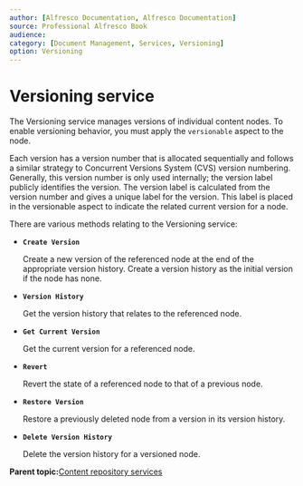 ```yaml
---
author: [Alfresco Documentation, Alfresco Documentation]
source: Professional Alfresco Book
audience: 
category: [Document Management, Services, Versioning]
option: Versioning
---
```


# Versioning service

The Versioning service manages versions of individual content nodes. To enable versioning behavior, you must apply the `versionable` aspect to the node.

Each version has a version number that is allocated sequentially and follows a similar strategy to Concurrent Versions System \(CVS\) version numbering. Generally, this version number is only used internally; the version label publicly identifies the version. The version label is calculated from the version number and gives a unique label for the version. This label is placed in the versionable aspect to indicate the related current version for a node.

There are various methods relating to the Versioning service:

-   **`Create Version`**

    Create a new version of the referenced node at the end of the appropriate version history. Create a version history as the initial version if the node has none.


-   **`Version History`**

    Get the version history that relates to the referenced node.


-   **`Get Current Version`**

    Get the current version for a referenced node.


-   **`Revert`**

    Revert the state of a referenced node to that of a previous node.


-   **`Restore Version`**

    Restore a previously deleted node from a version in its version history.


-   **`Delete Version History`**

    Delete the version history for a versioned node.


**Parent topic:**[Content repository services](../concepts/serv-repo-about.md)

